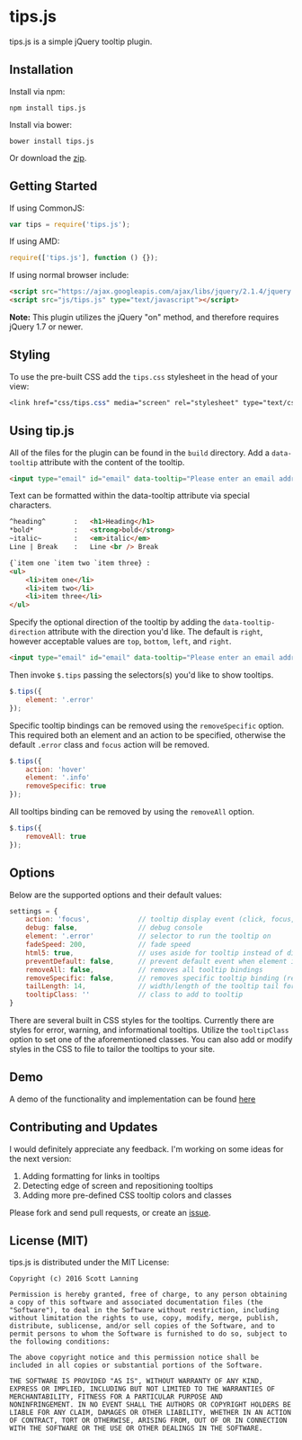 tips.js
=========

tips.js is a simple jQuery tooltip plugin.

Installation
------------

Install via npm:

```
npm install tips.js
```

Install via bower:

```
bower install tips.js
```

Or download the [zip].


Getting Started
---------------

If using CommonJS:

```js
var tips = require('tips.js');
```

If using AMD:

```js
require(['tips.js'], function () {});
```

If using normal browser include:

```html
<script src="https://ajax.googleapis.com/ajax/libs/jquery/2.1.4/jquery.min.js" type="text/javascipt"></script>
<script src="js/tips.js" type="text/javascript"></script>
```

**Note:** This plugin utilizes the jQuery "on" method, and therefore requires jQuery 1.7 or newer.

Styling
-------

To use the pre-built CSS add the `tips.css` stylesheet in the head of your view:

```css
<link href="css/tips.css" media="screen" rel="stylesheet" type="text/css" />
```

Using tip.js
-------------

All of the files for the plugin can be found in the `build` directory. Add a `data-tooltip` attribute with the content of the tooltip.

```html
<input type="email" id="email" data-tooltip="Please enter an email address" />
```

Text can be formatted within the data-tooltip attribute via special characters.

```html
^heading^       :   <h1>Heading</h1>
*bold*          :   <strong>bold</strong>
~italic~        :   <em>italic</em>
Line | Break    :   Line <br /> Break

{`item one `item two `item three} :
<ul>
    <li>item one</li>
    <li>item two</li>
    <li>item three</li>
</ul>
```

Specify the optional direction of the tooltip by adding the `data-tooltip-direction` attribute with the direction you'd like. The default is `right`, however acceptable values are `top`, `bottom`, `left`, and `right`.

```html
<input type="email" id="email" data-tooltip="Please enter an email address" data-tooltip-direction="top" />
```

Then invoke `$.tips` passing the selectors(s) you'd like to show tooltips.

```js
$.tips({
    element: '.error'
});
```

Specific tooltip bindings can be removed using the `removeSpecific` option. This required both an element and an action to be specified, otherwise the default `.error` class and `focus` action will be removed.

```js
$.tips({
    action: 'hover'
    element: '.info'
    removeSpecific: true
});
```

All tooltips binding can be removed by using the `removeAll` option.

```js
$.tips({
    removeAll: true
});
```

Options
-------

Below are the supported options and their default values:

```js
settings = {
    action: 'focus',            // tooltip display event (click, focus, hover)
    debug: false,               // debug console
    element: '.error'           // selector to run the tooltip on
    fadeSpeed: 200,             // fade speed
    html5: true,                // uses aside for tooltip instead of div for html5 supported browsers
    preventDefault: false,      // prevent default event when element is clicked on
    removeAll: false,           // removes all tooltip bindings
    removeSpecific: false,      // removes specific tooltip binding (requires element and action)
    tailLength: 14,             // width/length of the tooltip tail for positioning
    tooltipClass: ''            // class to add to tooltip
}
```

There are several built in CSS styles for the tooltips. Currently there are styles for error, warning, and informational tooltips. Utilize the `tooltipClass` option to set one of the aforementioned classes. You can also add or modify styles in the CSS to file to tailor the tooltips to your site.

Demo
----

A demo of the functionality and implementation can be found [here]


Contributing and Updates
------------------------

I would definitely appreciate any feedback. I'm working on some ideas for the next version:

1. Adding formatting for links in tooltips
2. Detecting edge of screen and repositioning tooltips
3. Adding more pre-defined CSS tooltip colors and classes

Please fork and send pull requests, or create an <a href="https://github.com/slanningGH/tips.js/issues">issue</a>.


License (MIT)
-------------

tips.js is distributed under the MIT License:

```
Copyright (c) 2016 Scott Lanning

Permission is hereby granted, free of charge, to any person obtaining
a copy of this software and associated documentation files (the
"Software"), to deal in the Software without restriction, including
without limitation the rights to use, copy, modify, merge, publish,
distribute, sublicense, and/or sell copies of the Software, and to
permit persons to whom the Software is furnished to do so, subject to
the following conditions:

The above copyright notice and this permission notice shall be
included in all copies or substantial portions of the Software.

THE SOFTWARE IS PROVIDED "AS IS", WITHOUT WARRANTY OF ANY KIND,
EXPRESS OR IMPLIED, INCLUDING BUT NOT LIMITED TO THE WARRANTIES OF
MERCHANTABILITY, FITNESS FOR A PARTICULAR PURPOSE AND
NONINFRINGEMENT. IN NO EVENT SHALL THE AUTHORS OR COPYRIGHT HOLDERS BE
LIABLE FOR ANY CLAIM, DAMAGES OR OTHER LIABILITY, WHETHER IN AN ACTION
OF CONTRACT, TORT OR OTHERWISE, ARISING FROM, OUT OF OR IN CONNECTION
WITH THE SOFTWARE OR THE USE OR OTHER DEALINGS IN THE SOFTWARE.
```

[zip]:https://github.com/slanningGH/tips.js/archive/master.zip
[here]:http://scott-lanning.com/demo/
